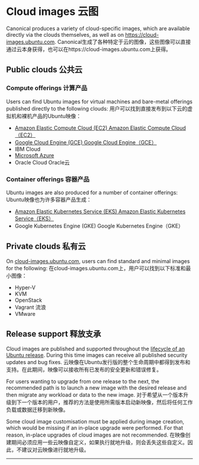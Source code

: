 # Cloud images 云图 

Canonical produces a variety of cloud-specific images, which are available directly via the clouds themselves, as well as on https://cloud-images.ubuntu.com.
Canonical生成了各种特定于云的图像，这些图像可以直接通过云本身获得，也可以在https://cloud-images.ubuntu.com上获得。

## Public clouds 公共云 

### Compute offerings 计算产品 

Users can find Ubuntu images for virtual machines and bare-metal offerings published directly to the following clouds:
用户可以找到直接发布到以下云的虚拟机和裸机产品的Ubuntu映像： 

- [Amazon Elastic Compute Cloud (EC2)
   Amazon Elastic Compute Cloud（EC2）](https://canonical-aws.readthedocs-hosted.com/en/latest/aws-how-to/instances/find-ubuntu-images/)
- [Google Cloud Engine (GCE)
   Google Cloud Engine（GCE）](https://canonical-gcp.readthedocs-hosted.com/en/latest/google-how-to/gce/find-ubuntu-images/)
- IBM Cloud
- [Microsoft Azure](https://canonical-azure.readthedocs-hosted.com/en/latest/azure-how-to/instances/find-ubuntu-images/)
- Oracle Cloud Oracle云 

### Container offerings 容器产品 

Ubuntu images are also produced for a number of container offerings:
Ubuntu映像也为许多容器产品生成： 

- [Amazon Elastic Kubernetes Service (EKS)
   Amazon Elastic Kubernetes Service（EKS）](https://cloud-images.ubuntu.com/docs/aws/eks/)
- Google Kubernetes Engine (GKE)
  Google Kubernetes Engine（GKE） 

## Private clouds 私有云 

On [cloud-images.ubuntu.com](https://cloud-images.ubuntu.com), users can find standard and minimal images for the following:
在cloud-images.ubuntu.com上，用户可以找到以下标准和最小图像：

- Hyper-V
- KVM
- OpenStack
- Vagrant 流浪 
- VMware

## Release support 释放支承 

Cloud images are published and supported throughout the [lifecycle of an Ubuntu release](https://ubuntu.com/about/release-cycle). During this time images can receive all published security updates and bug fixes.
云映像在Ubuntu发行版的整个生命周期中都得到发布和支持。在此期间，映像可以接收所有已发布的安全更新和错误修复。

For users wanting to upgrade from one release to the next, the recommended  path is to launch a new image with the desired release and then migrate  any workload or data to the new image.
对于希望从一个版本升级到下一个版本的用户，推荐的方法是使用所需版本启动新映像，然后将任何工作负载或数据迁移到新映像。 

Some cloud image customisation must be applied during image creation, which  would be missing if an in-place upgrade were performed. For that reason, in-place upgrades of cloud images are not recommended.
在映像创建期间必须应用一些云映像自定义，如果执行就地升级，则会丢失这些自定义。因此，不建议对云映像进行就地升级。 

------